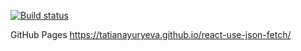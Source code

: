 [![Build status](https://ci.appveyor.com/api/projects/status/6colhqhnrfvrfcdh?svg=true)](https://ci.appveyor.com/project/TatianaYuryeva/react-use-json-fetch)

GitHub Pages https://tatianayuryeva.github.io/react-use-json-fetch/

